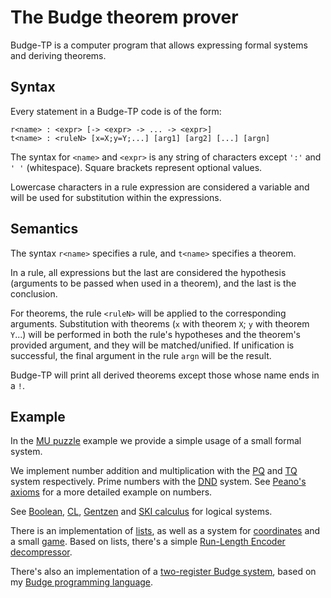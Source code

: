 # The Budge theorem prover

Budge-TP is a computer program that allows expressing formal systems and deriving theorems.

## Syntax

Every statement in a Budge-TP code is of the form:

```
r<name> : <expr> [-> <expr> -> ... -> <expr>]
t<name> : <ruleN> [x=X;y=Y;...] [arg1] [arg2] [...] [argn]
```

The syntax for `<name>` and `<expr>` is any string of characters except `':'` and `' '` (whitespace). Square brackets represent optional values.

Lowercase characters in a rule expression are considered a variable and will be used for substitution within the expressions.

## Semantics

The syntax `r<name>` specifies a rule, and `t<name>` specifies a theorem.

In a rule, all expressions but the last are considered the hypothesis (arguments to be passed when used in a theorem), and the last is the conclusion.

For theorems, the rule `<ruleN>` will be applied to the corresponding arguments. Substitution with theorems (`x` with theorem `X`; `y` with theorem `Y`...) will be performed in both the rule's hypotheses and the theorem's provided argument, and they will be matched/unified. If unification is successful, the final argument in the rule `argn` will be the result.

Budge-TP will print all derived theorems except those whose name ends in a `!`.

## Example

In the [MU puzzle](./examples/miu.btp) example we provide a simple usage of a small formal system.

We implement number addition and multiplication with the [PQ](./examples/pq.btp) and [TQ](examples/tq.btp) system respectively. Prime numbers with the [DND](examples/dnd.btp) system. See [Peano's axioms](./examples/peano.btp) for a more detailed example on numbers.

See [Boolean](./examples/boolean.btp), [CL](./examples/cl.btp), [Gentzen](./examples/gentzen.btp) and [SKI calculus](./examples/ski.btp) for logical systems.

There is an implementation of [lists](examples/list.btp), as well as a system for [coordinates](./examples/coord.btp) and a small [game](./examples/coordgame.btp). Based on lists, there's a simple [Run-Length Encoder decompressor](./examples/rle.btp).

There's also an implementation of a [two-register Budge system](./examples/budge-pl.btp), based on my [Budge programming language](https://github.com/bor0/budge).
